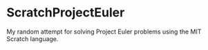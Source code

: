 # ScratchProjectEuler

My random attempt for solving Project Euler problems using the MIT Scratch language.
